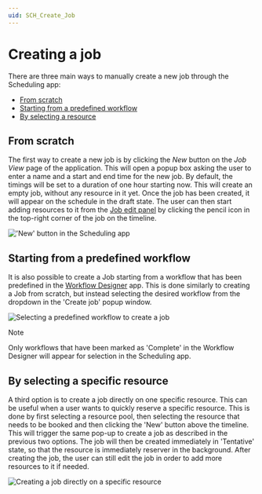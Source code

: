 ```yaml
---
uid: SCH_Create_Job
---
```


# Creating a job

There are three main ways to manually create a new job through the Scheduling app:

- [From scratch](#from-scratch)
- [Starting from a predefined workflow](#starting-from-a-predefined-workflow)
- [By selecting a resource](#by-selecting-a-specific-resource)

## From scratch

The first way to create a new job is by clicking the *New* button on the *Job View* page of the application. This will open a popup box asking the user to enter a name and a start and end time for the new job. By default, the timings will be set to a duration of one hour starting now. This will create an empty job, without any resource in it yet. Once the job has been created, it will appear on the schedule in the draft state. The user can then start adding resources to it from the [Job edit panel](xref:SCH_Edit_Job) by clicking the pencil icon in the top-right corner of the job on the timeline.

!['New' button in the Scheduling app](~/user-guide/images/Scheduling_Create_Job.png)

## Starting from a predefined workflow

It is also possible to create a Job starting from a workflow that has been predefined in the [Workflow Designer](xref:MO_Workflow_Designer) app. This is done similarly to creating a Job from scratch, but instead selecting the desired workflow from the dropdown in the 'Create job' popup window.

![Selecting a predefined workflow to create a job](~/solutions/images/Scheduling_Create_Job_from_Workflow.png)

 > [!NOTE]
> Only workflows that have been marked as 'Complete' in the Workflow Designer will appear for selection in the Scheduling app.

## By selecting a specific resource

A third option is to create a job directly on one specific resource. This can be useful when a user wants to quickly reserve a specific resource. This is done by first selecting a resource pool, then selecting the resource that needs to be booked and then clicking the 'New' button above the timeline. This will trigger the same pop-up to create a job as described in the previous two options. The job will then be created immediately in 'Tentative' state, so that the resource is immediately reserver in the background. After creating the job, the user can still edit the job in order to add more resources to it if needed.

![Creating a job directly on a specific resource](~/solutions/images/Scheduling_Create_Job_on_Resource.png)
